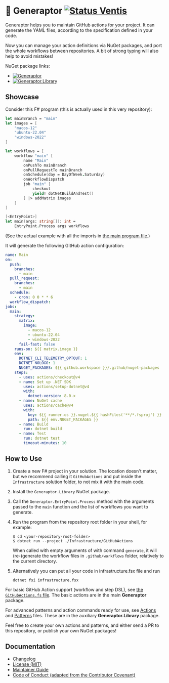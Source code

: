 🦖 Generaptor [![Status Ventis][status-ventis]][andivionian-status-classifier]
============

Generaptor helps you to maintain GitHub actions for your project. It can generate the YAML files, according to the specification defined in your code.

Now you can manage your action definitions via NuGet packages, and port the whole workflows between repositories.
A bit of strong typing will also help to avoid mistakes!

NuGet package links:
- [![Generaptor][nuget.badge.generaptor]][nuget.generaptor]
- [![Generaptor.Library][nuget.badge.generaptor-library]][nuget.generaptor-library]


Showcase
--------
Consider this F# program (this is actually used in this very repository):
```fsharp
let mainBranch = "main"
let images = [
    "macos-12"
    "ubuntu-22.04"
    "windows-2022"
]

let workflows = [
    workflow "main" [
        name "Main"
        onPushTo mainBranch
        onPullRequestTo mainBranch
        onSchedule(day = DayOfWeek.Saturday)
        onWorkflowDispatch
        job "main" [
            checkout
            yield! dotNetBuildAndTest()
        ] |> addMatrix images
    ]
]

[<EntryPoint>]
let main(args: string[]): int =
    EntryPoint.Process args workflows
```

(See the actual example with all the imports in [the main program file][example.main].)

It will generate the following GitHub action configuration:
```yaml
name: Main
on:
  push:
    branches:
      - main
  pull_request:
    branches:
      - main
  schedule:
    - cron: 0 0 * * 6
  workflow_dispatch:
jobs:
  main:
    strategy:
      matrix:
        image:
          - macos-12
          - ubuntu-22.04
          - windows-2022
      fail-fast: false
    runs-on: ${{ matrix.image }}
    env:
      DOTNET_CLI_TELEMETRY_OPTOUT: 1
      DOTNET_NOLOGO: 1
      NUGET_PACKAGES: ${{ github.workspace }}/.github/nuget-packages
    steps:
      - uses: actions/checkout@v4
      - name: Set up .NET SDK
        uses: actions/setup-dotnet@v4
        with:
          dotnet-version: 8.0.x
      - name: NuGet cache
        uses: actions/cache@v4
        with:
          key: ${{ runner.os }}.nuget.${{ hashFiles('**/*.fsproj') }}
          path: ${{ env.NUGET_PACKAGES }}
      - name: Build
        run: dotnet build
      - name: Test
        run: dotnet test
        timeout-minutes: 10
```

How to Use
----------
1. Create a new F# project in your solution. The location doesn't matter, but we recommend calling it `GitHubActions` and put inside the `Infrastructure` solution folder, to not mix it with the main code.
2. Install the `Generaptor.Library` NuGet package.
3. Call the `Generaptor.EntryPoint.Process` method with the arguments passed to the `main` function and the list of workflows you want to generate.
4. Run the program from the repository root folder in your shell, for example:
   ```console
   $ cd <your-repository-root-folder>
   $ dotnet run --project ./Infrastructure/GitHubActions
   ```

   When called with empty arguments of with command `generate`, it will (re-)generate the workflow files in `.github/workflows` folder, relatively to the current directory.

5. Alternatively you can put all your code in infrastructure.fsx file and run
   ```console
   dotnet fsi infrastructure.fsx
   ```

For basic GitHub Action support (workflow and step DSL), see [the `GitHubActions.fs` file][api.github-actions]. The basic actions are in the main **Generaptor** package.

For advanced patterns and action commands ready for use, see [Actions][api.library-actions] and [Patterns][api.library-patterns] files. These are in the auxiliary **Generaptor.Library** package.

Feel free to create your own actions and patterns, and either send a PR to this repository, or publish your own NuGet packages!

Documentation
-------------
- [Changelog][docs.changelog]
- [License (MIT)][docs.license]
- [Maintainer Guide][docs.maintainer-guide]
- [Code of Conduct (adapted from the Contributor Covenant)][docs.code-of-conduct]

[andivionian-status-classifier]: https://andivionian.fornever.me/v1/#status-ventis-
[api.github-actions]: ./Generaptor/GitHubActions.fs
[api.library-actions]: ./Generaptor.Library/Actions.fs
[api.library-patterns]: ./Generaptor.Library/Patterns.fs
[docs.changelog]: ./CHANGELOG.md
[docs.code-of-conduct]: ./CODE_OF_CONDUCT.md
[docs.license]: ./LICENSE.md
[docs.maintainer-guide]: ./MAINTAINERSHIP.md
[example.main]: ./Infrastructure/GitHubActions/Program.fs
[nuget.badge.generaptor-library]: https://img.shields.io/nuget/v/Generaptor.Library?label=Generaptor.Library
[nuget.badge.generaptor]: https://img.shields.io/nuget/v/Generaptor?label=Generaptor
[nuget.generaptor-library]: https://www.nuget.org/packages/Generaptor.Library
[nuget.generaptor]: https://www.nuget.org/packages/Generaptor
[status-ventis]: https://img.shields.io/badge/status-ventis-yellow.svg
